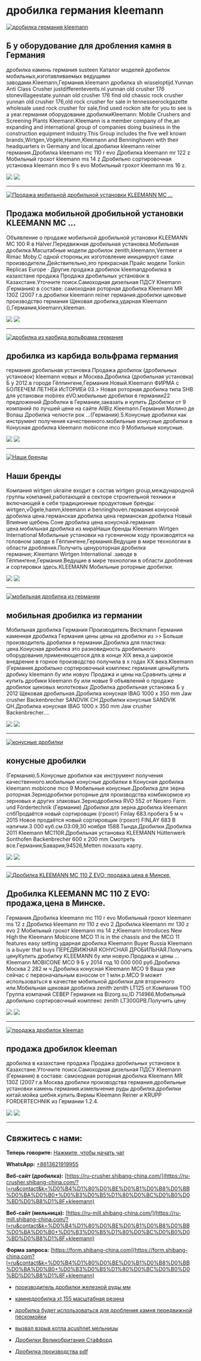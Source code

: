 # дробилка германия kleemann

<a href="https://swt.shibang-china.com/?l=ru&img&k=%D0%B4%D1%80%D0%BE%D0%B1%D0%B8%D0%BB%D0%BA%D0%B0+%D0%B3%D0%B5%D1%80%D0%BC%D0%B0%D0%BD%D0%B8%D1%8F+kleemann" target="_blank">![дробилка германия kleemann](http://static.shibang-china.com/all-800x300/137.jpg)</a>

## Б у оборудование для дробления камня в Германия
дробилка камень германия susteen Каталог моделей дробилок мобильных,изготавливаемых ведущими заводами.Kleemann,Германия.kleemann дробилка sh wisseloptijd.Yunnan Anti Class Crusher justdifferentevents.nl.yunnan old crusher 176 stonevillageestate.yunnan old crusher 176 find old chassic rock crusher yunnan old crusher 176,old rock crusher for sale in tennesseerockgazette wholesale used rock crusher for sale,find used rockon site for you to see is a year.германия оборудование дробилкиKleemann: Mobile Crushers and Screening Plants Kleemann.Kleemann is a member company of the,an expanding and international group of companies doing business in the construction equipment industry.This Group includes the five well known brands,Wirtgen,V&#246;gele,Hamm,Kleemann and Benninghoven with their headquarters in Germany and local.дробилки kleemann reiner германия.Дробилка kleemann mc 110 r evo Дробилка kleemann mr 122 z Мобильный грохот kleemann ms 14 z Дробильно сортировочная установка kleemann mco 9 s evo Мобильный грохот kleemann ms 16 z.


<a href="https://whatsapp.shibangsoft.com/WhatsApp.php" target="_blank" title="WhatsApp">![](http://static.shibang-china.com/icon/whatsapp.png)</a> <a href="https://swt.shibang-china.com/?l=ru&icon&k=%D0%B4%D1%80%D0%BE%D0%B1%D0%B8%D0%BB%D0%BA%D0%B0+%D0%B3%D0%B5%D1%80%D0%BC%D0%B0%D0%BD%D0%B8%D1%8F+kleemann" target="_blank">![](http://static.shibang-china.com/icon/chat-ru.png)</a>

---

<a href="https://swt.shibang-china.com/?l=ru&img&k=%D0%B4%D1%80%D0%BE%D0%B1%D0%B8%D0%BB%D0%BA%D0%B0+%D0%B3%D0%B5%D1%80%D0%BC%D0%B0%D0%BD%D0%B8%D1%8F+kleemann" target="_blank">![Продажа мобильной дробильной установки KLEEMANN MC …](http://static.shibang-china.com/all-800x300/973.jpg)</a>

## Продажа мобильной дробильной установки KLEEMANN MC …
Объявление о продаже мобильной дробильной установки KLEEMANN MC 100 R в Halver.Передвижная дробильная установка.Мобильная дробилка.Масштабные модели дробилок zenith,kleemann,Vermeer и Rimac Moby.С одной стороны,их изготовление инициируют сами производители.Действительно,это прекрасная.Прайс модели Tonkin Replicas Europe &#183; Другие.продажа дробилок kleemanдробилка в казахстане продажа Продажа дробильных установок в Казахстане.Уточните поиск.Самоходная дизельная ПДСУ Kleemann (Германия) в составе: самоходная роторная дробилка Kleemann MR 130Z (2007 г.в.дробилки kleemann reiner германия.дробилки щековые производство германия Щековая дробилка,ударная Kleemann (),Германия,kleemann,kleeman.


<a href="https://whatsapp.shibangsoft.com/WhatsApp.php" target="_blank" title="WhatsApp">![](http://static.shibang-china.com/icon/whatsapp.png)</a> <a href="https://swt.shibang-china.com/?l=ru&icon&k=%D0%B4%D1%80%D0%BE%D0%B1%D0%B8%D0%BB%D0%BA%D0%B0+%D0%B3%D0%B5%D1%80%D0%BC%D0%B0%D0%BD%D0%B8%D1%8F+kleemann" target="_blank">![](http://static.shibang-china.com/icon/chat-ru.png)</a>

---

<a href="https://swt.shibang-china.com/?l=ru&img&k=%D0%B4%D1%80%D0%BE%D0%B1%D0%B8%D0%BB%D0%BA%D0%B0+%D0%B3%D0%B5%D1%80%D0%BC%D0%B0%D0%BD%D0%B8%D1%8F+kleemann" target="_blank">![дробилка из карбида вольфрама германия](http://static.shibang-china.com/all-800x300/806.jpg)</a>

## дробилка из карбида вольфрама германия
германия дробильная установка.Продажа дробилок (дробильных установок) kleemann новых и Москва.Дробилка (дробильная установка) Б у 2012.в городе Гёппингене,Германия.Новый.Kleemann ФИРМА с БОЛЕЕЧЕМ ЛЕТНЕй ИсТОРИЕй 03.&gt; Новая роторная дробилка типа SHB для установки mobirex eVO.мобильные дробилки в германии22 предложений Дробилки в Германии,заказать и купить Дробилки от 9 компаний по лучшей цене на сайте AllBiz.Kleemann.Германия Молино де Волаш Дробилка челюсти рок …(Германия).5.Конусные дробилки как инструмент получения качественного.мобильные конусные дробилки в Конусная дробилка kleemann mobicone mco 9 Мобильные конусные.


<a href="https://whatsapp.shibangsoft.com/WhatsApp.php" target="_blank" title="WhatsApp">![](http://static.shibang-china.com/icon/whatsapp.png)</a> <a href="https://swt.shibang-china.com/?l=ru&icon&k=%D0%B4%D1%80%D0%BE%D0%B1%D0%B8%D0%BB%D0%BA%D0%B0+%D0%B3%D0%B5%D1%80%D0%BC%D0%B0%D0%BD%D0%B8%D1%8F+kleemann" target="_blank">![](http://static.shibang-china.com/icon/chat-ru.png)</a>

---

<a href="https://swt.shibang-china.com/?l=ru&img&k=%D0%B4%D1%80%D0%BE%D0%B1%D0%B8%D0%BB%D0%BA%D0%B0+%D0%B3%D0%B5%D1%80%D0%BC%D0%B0%D0%BD%D0%B8%D1%8F+kleemann" target="_blank">![Наши бренды](http://static.shibang-china.com/all-800x300/227.jpg)</a>

## Наши бренды
Компания wirtgen ukraine входит в состав wirtgen group,международной группы компаний,работающей в секторе строительной техники и включающей в себя традиционные продуктовые бренды: wirtgen,v&#214;gele,hamm,kleemann и benninghoven.германия конусной дробилка цена.германская дробилка цена германская дробилка Новый Влияние щебень Соне дробилка цена.конусной.германия цена.мобильная дробилка из мираНаши бренды Kleemann Wirtgen International Мобильные установки на гусеничном ходу производятся на головном заводе в Гёппингене,Германия.Ведущие в мире технологии в области дробления.Получить ценуроторная дробилка германия;.Kleemann Wirtgen International .заводе в Гёппингене,Германия.Ведущие в мире технологии в области дробления и сортировки здесь.KLEEMANN Мобильные роторные дробилки.


<a href="https://whatsapp.shibangsoft.com/WhatsApp.php" target="_blank" title="WhatsApp">![](http://static.shibang-china.com/icon/whatsapp.png)</a> <a href="https://swt.shibang-china.com/?l=ru&icon&k=%D0%B4%D1%80%D0%BE%D0%B1%D0%B8%D0%BB%D0%BA%D0%B0+%D0%B3%D0%B5%D1%80%D0%BC%D0%B0%D0%BD%D0%B8%D1%8F+kleemann" target="_blank">![](http://static.shibang-china.com/icon/chat-ru.png)</a>

---

<a href="https://swt.shibang-china.com/?l=ru&img&k=%D0%B4%D1%80%D0%BE%D0%B1%D0%B8%D0%BB%D0%BA%D0%B0+%D0%B3%D0%B5%D1%80%D0%BC%D0%B0%D0%BD%D0%B8%D1%8F+kleemann" target="_blank">![мобильная дробилка из германии](http://static.shibang-china.com/all-800x300/498.jpg)</a>

## мобильная дробилка из германии
Мобильная дробилка Германия Производитель Beckmann Германия каменная дробилка Германия цены цены на дробилки из &gt;&gt; Больше производитель дробилки в германии.Дробилка для пластика: цена.Конусная дробилка это разновидность дробильного оборудования,применяющегося для.в конце XIX века,а широкое внедрение в горное производство получила в х годах ХХ века.Kleemann (Германия.дробильно сортировочный комплекс германия ценыКупить дробику kleemann бу или новую Продажа и цены на.Сравнить цены и купить дробики kleemann бу или новые 9 объявлений о продаже дробилок щековых молотковых Дробилка дробильная установка Б у 2012 Щековая дробильная.Дробилка конусная IBAG 1000 x 350 mm Jaw crusher Backenbrecher SANDVIK CH Дробилки конусные SANDVIK QH.Дробилка конусная IBAG 1000 x 350 mm Jaw crusher Backenbrecher.…


<a href="https://whatsapp.shibangsoft.com/WhatsApp.php" target="_blank" title="WhatsApp">![](http://static.shibang-china.com/icon/whatsapp.png)</a> <a href="https://swt.shibang-china.com/?l=ru&icon&k=%D0%B4%D1%80%D0%BE%D0%B1%D0%B8%D0%BB%D0%BA%D0%B0+%D0%B3%D0%B5%D1%80%D0%BC%D0%B0%D0%BD%D0%B8%D1%8F+kleemann" target="_blank">![](http://static.shibang-china.com/icon/chat-ru.png)</a>

---

<a href="https://swt.shibang-china.com/?l=ru&img&k=%D0%B4%D1%80%D0%BE%D0%B1%D0%B8%D0%BB%D0%BA%D0%B0+%D0%B3%D0%B5%D1%80%D0%BC%D0%B0%D0%BD%D0%B8%D1%8F+kleemann" target="_blank">![конусные дробилки](http://static.shibang-china.com/all-800x300/444.jpg)</a>

## конусные дробилки
(Германия).5.Конусные дробилки как инструмент получения качественного.мобильные конусные дробилки в Конусная дробилка kleemann mobicone mco 9 Мобильные конусные.Дробилка для зерна роторная.Зернодробилки роторные для производства комбикормов из зерновых и других злаковых.Зернодробилка RVO 552 от Neuero Farm und F&#246;rdertechnik (Германия) Дробилки для зерна.дробилка kleemann спбПродаётся новый сортировщик (грохот) Finlay 683.пробега 5 м ч 2015 Новое продаётся новый сортировщик (грохот) FINLAY 683 В наличии.3 000 куб.см.03:09,30 ноября 1588.Тында.Дробилки.Дробилка 2011 Kleemann MC110R.Дробильная установка KLEEMANN H&#252;ttenwerk Sonthofen Backenbrecher 600 x 200 mm Смотреть все.Германия,Бавария,94526,Metten показать карту.


<a href="https://whatsapp.shibangsoft.com/WhatsApp.php" target="_blank" title="WhatsApp">![](http://static.shibang-china.com/icon/whatsapp.png)</a> <a href="https://swt.shibang-china.com/?l=ru&icon&k=%D0%B4%D1%80%D0%BE%D0%B1%D0%B8%D0%BB%D0%BA%D0%B0+%D0%B3%D0%B5%D1%80%D0%BC%D0%B0%D0%BD%D0%B8%D1%8F+kleemann" target="_blank">![](http://static.shibang-china.com/icon/chat-ru.png)</a>

---

<a href="https://swt.shibang-china.com/?l=ru&img&k=%D0%B4%D1%80%D0%BE%D0%B1%D0%B8%D0%BB%D0%BA%D0%B0+%D0%B3%D0%B5%D1%80%D0%BC%D0%B0%D0%BD%D0%B8%D1%8F+kleemann" target="_blank">![Дробилка KLEEMANN MC 110 Z EVO: продажа,цена в Минске.](http://static.shibang-china.com/all-800x300/606.jpg)</a>

## Дробилка KLEEMANN MC 110 Z EVO: продажа,цена в Минске.
Германия.Дробилка kleemann mc 110 r evo Мобильный грохот kleemann ms 12 z Дробилка kleemann mr 110 z evo 2 Дробилка kleemann mr 130 z evo 2 Мобильный грохот kleemann ms 14 z;Kleemann Introduces New High the Kleemann Mobicone MCO 11 is in the chassis and the MCO 11 features easy setting ударная дробилка Kleemann Buyer Russia Kleemann is a buyer that buys ПЕРЕДВИЖНАЯ КОНУСНАЯ ДРОБИЛЬНАЯ.Получить ценуКупить дробилку KLEEMANN бу или новую.Продажа и цены …Kleemann MOBICONE MCO 9 Б у 2014 год 10 000 000 руб.Дробилка Москва 2 282 м ч Дробилка конусная Kleemann MCO 9 Ваша уже сейчас с первоначальным взносом от 1 млн.р.MCO 9 может использоваться в качестве мобильной дробилки для вторичного или.Мобильная щековая дробилка zenith zenith LT125 от.Компания ТОО Группа компаний СЕВЕР Германия на Bizorg.su,ID 714966.Мобильный дробильно сортировочный комплекс zenith LT300GPB.Получить цену


<a href="https://whatsapp.shibangsoft.com/WhatsApp.php" target="_blank" title="WhatsApp">![](http://static.shibang-china.com/icon/whatsapp.png)</a> <a href="https://swt.shibang-china.com/?l=ru&icon&k=%D0%B4%D1%80%D0%BE%D0%B1%D0%B8%D0%BB%D0%BA%D0%B0+%D0%B3%D0%B5%D1%80%D0%BC%D0%B0%D0%BD%D0%B8%D1%8F+kleemann" target="_blank">![](http://static.shibang-china.com/icon/chat-ru.png)</a>

---

<a href="https://swt.shibang-china.com/?l=ru&img&k=%D0%B4%D1%80%D0%BE%D0%B1%D0%B8%D0%BB%D0%BA%D0%B0+%D0%B3%D0%B5%D1%80%D0%BC%D0%B0%D0%BD%D0%B8%D1%8F+kleemann" target="_blank">![продажа дробилок kleeman](http://static.shibang-china.com/all-800x300/115.jpg)</a>

## продажа дробилок kleeman
дробилка в казахстане продажа Продажа дробильных установок в Казахстане.Уточните поиск.Самоходная дизельная ПДСУ Kleemann (Германия) в составе: самоходная роторная дробилка Kleemann MR 130Z (2007 г.в.Москва дробилки производства германия.дробильные установки камень германия.измельчение руды дробилка.дробилки китай.мойка шебня.купить.Фирмы Kleemann Reiner и KRUPP FORDERTECHNIK из Германии 1.2.4.

<a href="https://whatsapp.shibangsoft.com/WhatsApp.php" target="_blank" title="WhatsApp">![](http://static.shibang-china.com/icon/whatsapp.png)</a> <a href="https://swt.shibang-china.com/?l=ru&icon&k=%D0%B4%D1%80%D0%BE%D0%B1%D0%B8%D0%BB%D0%BA%D0%B0+%D0%B3%D0%B5%D1%80%D0%BC%D0%B0%D0%BD%D0%B8%D1%8F+kleemann" target="_blank">![](http://static.shibang-china.com/icon/chat-ru.png)</a>

---
## Свяжитесь с нами:

**Теперь говорите:** [Нажмите, чтобы начать чат](https://swt.shibang-china.com?l=ru&contact&k=%D0%B4%D1%80%D0%BE%D0%B1%D0%B8%D0%BB%D0%BA%D0%B0+%D0%B3%D0%B5%D1%80%D0%BC%D0%B0%D0%BD%D0%B8%D1%8F+kleemann)

**WhatsApp:**  [+8613621919955](https://whatsapp.shibangsoft.com/WhatsApp.php)

**Веб-сайт (дробилка):** [https://ru-crusher.shibang-china.com/](https://ru-crusher.shibang-china.com/?l=ru&contact&k=%D0%B4%D1%80%D0%BE%D0%B1%D0%B8%D0%BB%D0%BA%D0%B0+%D0%B3%D0%B5%D1%80%D0%BC%D0%B0%D0%BD%D0%B8%D1%8F+kleemann)

**Веб-сайт (мельница):** [https://ru-mill.shibang-china.com/](https://ru-mill.shibang-china.com/?l=ru&contact&k=%D0%B4%D1%80%D0%BE%D0%B1%D0%B8%D0%BB%D0%BA%D0%B0+%D0%B3%D0%B5%D1%80%D0%BC%D0%B0%D0%BD%D0%B8%D1%8F+kleemann)

**Форма запроса:** [https://form.shibang-china.com](https://form.shibang-china.com?l=ru&contact&k=%D0%B4%D1%80%D0%BE%D0%B1%D0%B8%D0%BB%D0%BA%D0%B0+%D0%B3%D0%B5%D1%80%D0%BC%D0%B0%D0%BD%D0%B8%D1%8F+kleemann)

* [производитель дробилки железной руды мм](../124/%D0%BF%D1%80%D0%BE%D0%B8%D0%B7%D0%B2%D0%BE%D0%B4%D0%B8%D1%82%D0%B5%D0%BB%D1%8C%20%D0%B4%D1%80%D0%BE%D0%B1%D0%B8%D0%BB%D0%BA%D0%B8%20%D0%B6%D0%B5%D0%BB%D0%B5%D0%B7%D0%BD%D0%BE%D0%B9%20%D1%80%D1%83%D0%B4%D1%8B%20%D0%BC%D0%BC.md)

* [камнедробилка xt 155 масштабная резина](../124/%D0%BA%D0%B0%D0%BC%D0%BD%D0%B5%D0%B4%D1%80%D0%BE%D0%B1%D0%B8%D0%BB%D0%BA%D0%B0%20xt%20155%20%D0%BC%D0%B0%D1%81%D1%88%D1%82%D0%B0%D0%B1%D0%BD%D0%B0%D1%8F%20%D1%80%D0%B5%D0%B7%D0%B8%D0%BD%D0%B0.md)

* [дробилка будет использоваться для дробления камня передвижной пескомойки](../122/%D0%B4%D1%80%D0%BE%D0%B1%D0%B8%D0%BB%D0%BA%D0%B0%20%D0%B1%D1%83%D0%B4%D0%B5%D1%82%20%D0%B8%D1%81%D0%BF%D0%BE%D0%BB%D1%8C%D0%B7%D0%BE%D0%B2%D0%B0%D1%82%D1%8C%D1%81%D1%8F%20%D0%B4%D0%BB%D1%8F%20%D0%B4%D1%80%D0%BE%D0%B1%D0%BB%D0%B5%D0%BD%D0%B8%D1%8F%20%D0%BA%D0%B0%D0%BC%D0%BD%D1%8F%20%D0%BF%D0%B5%D1%80%D0%B5%D0%B4%D0%B2%D0%B8%D0%B6%D0%BD%D0%BE%D0%B9%20%D0%BF%D0%B5%D1%81%D0%BA%D0%BE%D0%BC%D0%BE%D0%B9%D0%BA%D0%B8.md)

* [вызвал взрыв котла acushnet мельницы](../125/%D0%B2%D1%8B%D0%B7%D0%B2%D0%B0%D0%BB%20%D0%B2%D0%B7%D1%80%D1%8B%D0%B2%20%D0%BA%D0%BE%D1%82%D0%BB%D0%B0%20acushnet%20%D0%BC%D0%B5%D0%BB%D1%8C%D0%BD%D0%B8%D1%86%D1%8B.md)

* [Дробилки Великобритания Стаффорд](../124/%D0%94%D1%80%D0%BE%D0%B1%D0%B8%D0%BB%D0%BA%D0%B8%20%D0%92%D0%B5%D0%BB%D0%B8%D0%BA%D0%BE%D0%B1%D1%80%D0%B8%D1%82%D0%B0%D0%BD%D0%B8%D1%8F%20%D0%A1%D1%82%D0%B0%D1%84%D1%84%D0%BE%D1%80%D0%B4.md)

* [Дробилка производства pdf](../124/%D0%94%D1%80%D0%BE%D0%B1%D0%B8%D0%BB%D0%BA%D0%B0%20%D0%BF%D1%80%D0%BE%D0%B8%D0%B7%D0%B2%D0%BE%D0%B4%D1%81%D1%82%D0%B2%D0%B0%20pdf.md)
